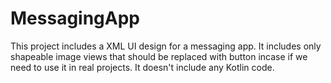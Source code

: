 # MessagingApp
This project includes a XML UI design for a messaging app.
It includes only shapeable image views that should be replaced with button incase if we need to use it in real projects.
It doesn't include any Kotlin code.
